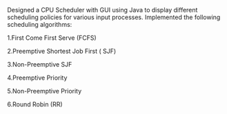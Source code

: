 Designed a CPU Scheduler with GUI using Java to display different scheduling policies for various input processes. 
Implemented the following scheduling algorithms:

1.First Come First Serve (FCFS)

2.Preemptive Shortest Job First ( SJF)

3.Non-Preemptive SJF

4.Preemptive Priority

5.Non-Preemptive Priority

6.Round Robin (RR) 
